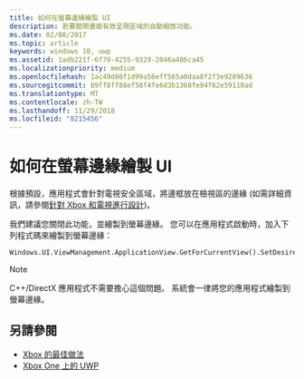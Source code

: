 ```yaml
---
title: 如何在螢幕邊緣繪製 UI
description: 若要關閉畫面有效呈現區域的自動縮放功能。
ms.date: 02/08/2017
ms.topic: article
keywords: windows 10, uwp
ms.assetid: 1adb221f-6f70-4255-9329-2046a486ca45
ms.localizationpriority: medium
ms.openlocfilehash: 1ac49d80f1d99a56eff565a0daa8f2f3e9289636
ms.sourcegitcommit: 89ff8ff88ef58f4fe6d3b1368fe94f62e59118ad
ms.translationtype: MT
ms.contentlocale: zh-TW
ms.lasthandoff: 11/29/2018
ms.locfileid: "8215456"
---
```

# <a name="how-to-draw-ui-to-the-edge-of-the-screen"></a>如何在螢幕邊緣繪製 UI   
根據預設，應用程式會針對電視安全區域，將邊框放在檢視區的邊緣 (如需詳細資訊，請參閱[針對 Xbox 和電視進行設計](../design/devices/designing-for-tv.md#tv-safe-area))。 

我們建議您關閉此功能，並繪製到螢幕邊緣。 您可以在應用程式啟動時，加入下列程式碼來繪製到螢幕邊緣：
   
```
Windows.UI.ViewManagement.ApplicationView.GetForCurrentView().SetDesiredBoundsMode(Windows.UI.ViewManagement.ApplicationViewBoundsMode.UseCoreWindow);
```
   
> [!NOTE]
> C++/DirectX 應用程式不需要擔心這個問題。 系統會一律將您的應用程式繪製到螢幕邊緣。

## <a name="see-also"></a>另請參閱
- [Xbox 的最佳做法](tailoring-for-xbox.md)
- [Xbox One 上的 UWP](index.md)
